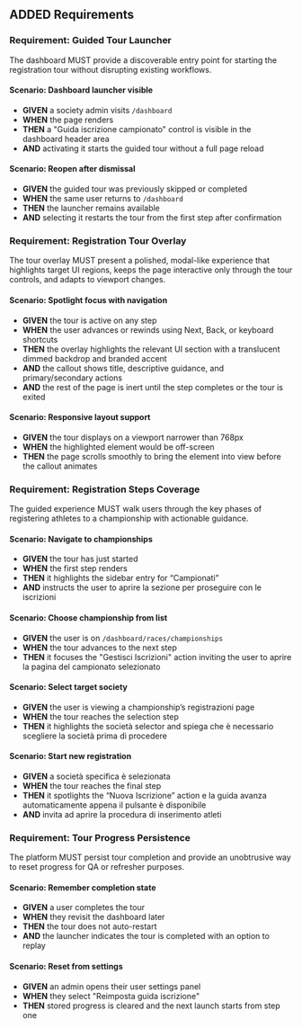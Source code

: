 ## ADDED Requirements
### Requirement: Guided Tour Launcher
The dashboard MUST provide a discoverable entry point for starting the registration tour without disrupting existing workflows.

#### Scenario: Dashboard launcher visible
- **GIVEN** a society admin visits `/dashboard`
- **WHEN** the page renders
- **THEN** a "Guida iscrizione campionato" control is visible in the dashboard header area
- **AND** activating it starts the guided tour without a full page reload

#### Scenario: Reopen after dismissal
- **GIVEN** the guided tour was previously skipped or completed
- **WHEN** the same user returns to `/dashboard`
- **THEN** the launcher remains available
- **AND** selecting it restarts the tour from the first step after confirmation

### Requirement: Registration Tour Overlay
The tour overlay MUST present a polished, modal-like experience that highlights target UI regions, keeps the page interactive only through the tour controls, and adapts to viewport changes.

#### Scenario: Spotlight focus with navigation
- **GIVEN** the tour is active on any step
- **WHEN** the user advances or rewinds using Next, Back, or keyboard shortcuts
- **THEN** the overlay highlights the relevant UI section with a translucent dimmed backdrop and branded accent
- **AND** the callout shows title, descriptive guidance, and primary/secondary actions
- **AND** the rest of the page is inert until the step completes or the tour is exited

#### Scenario: Responsive layout support
- **GIVEN** the tour displays on a viewport narrower than 768px
- **WHEN** the highlighted element would be off-screen
- **THEN** the page scrolls smoothly to bring the element into view before the callout animates

### Requirement: Registration Steps Coverage
The guided experience MUST walk users through the key phases of registering athletes to a championship with actionable guidance.

#### Scenario: Navigate to championships
- **GIVEN** the tour has just started
- **WHEN** the first step renders
- **THEN** it highlights the sidebar entry for “Campionati”
- **AND** instructs the user to aprire la sezione per proseguire con le iscrizioni

#### Scenario: Choose championship from list
- **GIVEN** the user is on `/dashboard/races/championships`
- **WHEN** the tour advances to the next step
- **THEN** it focuses the "Gestisci Iscrizioni" action inviting the user to aprire la pagina del campionato selezionato

#### Scenario: Select target society
- **GIVEN** the user is viewing a championship’s registrazioni page
- **WHEN** the tour reaches the selection step
- **THEN** it highlights the società selector and spiega che è necessario scegliere la società prima di procedere

#### Scenario: Start new registration
- **GIVEN** a società specifica è selezionata
- **WHEN** the tour reaches the final step
- **THEN** it spotlights the “Nuova Iscrizione” action e la guida avanza automaticamente appena il pulsante è disponibile
- **AND** invita ad aprire la procedura di inserimento atleti

### Requirement: Tour Progress Persistence
The platform MUST persist tour completion and provide an unobtrusive way to reset progress for QA or refresher purposes.

#### Scenario: Remember completion state
- **GIVEN** a user completes the tour
- **WHEN** they revisit the dashboard later
- **THEN** the tour does not auto-restart
- **AND** the launcher indicates the tour is completed with an option to replay

#### Scenario: Reset from settings
- **GIVEN** an admin opens their user settings panel
- **WHEN** they select "Reimposta guida iscrizione"
- **THEN** stored progress is cleared and the next launch starts from step one
